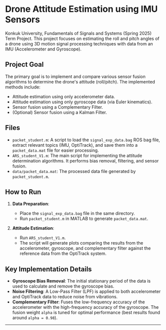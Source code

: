# Drone Attitude Estimation using IMU Sensors

Konkuk University, Fundamentals of Signals and Systems (Spring 2025) Term Project.
This project focuses on estimating the roll and pitch angles of a drone using 3D motion signal processing techniques with data from an IMU (Accelerometer and Gyroscope).

## Project Goal

The primary goal is to implement and compare various sensor fusion algorithms to determine the drone's attitude (roll/pitch). The implemented methods include:
- Attitude estimation using only accelerometer data.
- Attitude estimation using only gyroscope data (via Euler kinematics).
- Sensor fusion using a Complementary Filter.
- (Optional) Sensor fusion using a Kalman Filter.

## Files

- `packet_student.m`: A script to load the `signal_exp_data.bag` ROS bag file, extract relevant topics (IMU, OptiTrack), and save them into a `packet_data.mat` file for easier processing.
- `ARS_student_V1.m`: The main script for implementing the attitude determination algorithms. It performs bias removal, filtering, and sensor fusion.
- `data/packet_data.mat`: The processed data file generated by `packet_student.m`.

## How to Run

1.  **Data Preparation**:
    *   Place the `signal_exp_data.bag` file in the same directory.
    *   Run `packet_student.m` in MATLAB to generate `packet_data.mat`.

2.  **Attitude Estimation**:
    *   Run `ARS_student_V1.m`.
    *   The script will generate plots comparing the results from the accelerometer, gyroscope, and complementary filter against the reference data from the OptiTrack system.

## Key Implementation Details

-   **Gyroscope Bias Removal**: The initial stationary period of the data is used to calculate and remove the gyroscope bias.
-   **Noise Filtering**: A Low-Pass Filter (LPF) is applied to both accelerometer and OptiTrack data to reduce noise from vibrations.
-   **Complementary Filter**: Fuses the low-frequency accuracy of the accelerometer with the high-frequency accuracy of the gyroscope. The fusion weight `alpha` is tuned for optimal performance (best results found around `alpha = 0.98`).

---